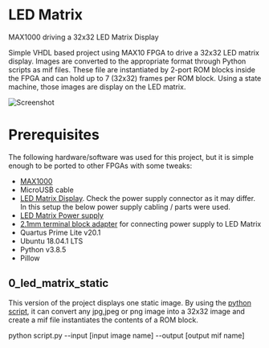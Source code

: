 # LED Matrix
MAX1000 driving a 32x32 LED Matrix Display

Simple VHDL based project using MAX10 FPGA to drive a 32x32 LED matrix display. 
Images are converted to the appropriate format through Python scripts as mif files.
These file are instantiated by 2-port ROM blocks inside the FPGA and can hold up to 7 (32x32) frames per ROM block.
Using a state machine, those images are display on the LED matrix.

![Screenshot](https://github.com/dkolosov93/led_matrix/blob/main/images/pic1.jpg)


# Prerequisites
The following hardware/software was used for this project, but it is simple enough to be ported to other FPGAs with some tweaks:
- [MAX1000](https://shop.trenz-electronic.de/en/TEI0001-03-08-C8-MAX1000-IoT-Maker-Board-8KLE-8-MByte-RAM)
- MicroUSB cable
- [LED Matrix Display](https://thepihut.com/products/32x32-rgb-led-matrix-panel-6mm-pitch?variant=27739411729&currency=GBP&utm_medium=product_sync&utm_source=google&utm_content=sag_organic&utm_campaign=sag_organic&gclid=Cj0KCQjw2NyFBhDoARIsAMtHtZ4h8AMRyu3QsWzDIOZZgLt8Mgkuh4T4Zq-TJBWLvsIAP4Rvqo-6qPYaAts3EALw_wcB). Check the power supply connector as it may differ. In this setup the below power supply cabling / parts were used.
- [LED Matrix Power supply](https://www.mouser.co.uk/ProductDetail/MEAN-WELL/GS18A03-P1J?qs=9v8X2fPoQt7hYq3Z7%2Fgqlw%3D%3D)
- [2.1mm terminal block adapter](https://thepihut.com/products/female-dc-power-adapter-2-1mm-jack-to-screw-terminal-block) for connecting power supply to LED Matrix 
- Quartus Prime Lite v20.1
- Ubuntu 18.04.1 LTS
- Python v3.8.5
- Pillow

## 0_led_matrix_static
This version of the project displays one static image.
By using the [python script](https://github.com/dkolosov93/led_matrix/tree/main/0_led_matrix_static/png_to_mif%20script), it can convert any jpg,jpeg or png image into a 32x32 image and create a mif file instantiates the contents of a ROM block.

python script.py --input [input image name] --output [output mif name]

 <!--
## 1_led_matrix_animated
This version of the project can display multiple frames, in animated fashion.
GIFs are ideal for this. First it is required to split a GIF into multiple images with [python script] (a) 
Then, by running [python script2], up to 7 frames can be converted and stored in a mif file. Limitations is by internal ROM block.
Future work could store data in external memory.
-->




